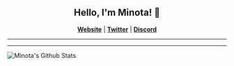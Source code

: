 <div align="center">
  
## Hello, I'm Minota! 👋

[**Website**](https://minota.space) | [**Twitter**](https://twitter.com/xMinota_) | [**Discord**](https://dsc.bio/mi)

---

<!--START_SECTION:activity-->

---

<img align="left" alt="Minota's Github Stats" src="https://github-readme-stats.vercel.app/api?username=xMinota&show_icons=true&hide_border=true" />
